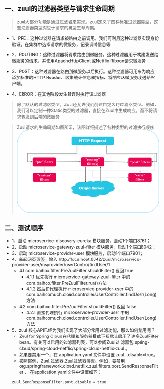 
## 一、zuul的过滤器类型与请求生命周期
	
> zuul大部分功能是通过过滤器来实现。zuul定义了四种标准过滤器类型，这些过滤器类型对应于请求的典型生命周期。
	
* 1、PRE：这种过滤器在请求被路由之前调用。我们可利用这种过滤器实现身份验证，在集群中选择请求的微服务，记录调试信息等
		
* 2、ROUTING：这种过滤器将请求路由到微服务。这种过滤器用于构建发送给微服务的请求，并使用ApacheHttpClient 或Netflix Ribbon请求微服务
		
* 3、POST：这种过滤器在路由到微服务以后执行。这种过滤器可用来为响应添加标准的HTTP Header、收集统计信息和指标、将响应从微服务发送给客户端。
		
* 4、ERROR：在其他阶段发生错误时执行该过滤器
		
> 除了默认的过滤器类型，Zuul还允许我们创建自定义的过滤器类型。例如，我们可以定制一种Static类型的过滤器，直接在Zuul中生成响应，而不将请求转发到后端的微服务
		
> Zuul请求的生命周期如图所示，该图详细描述了各种类型的过滤执行顺序
![zuul的过滤器类型与请求生命周期.png](./docs/zuul的过滤器类型与请求生命周期.png) 

## 二、测试顺序
	
* 1、启动 microservice-discovery-eureka 模块服务，启动1个端口8761；
* 2、启动 microservice-gateway-zuul-filter 模块服务，启动1个端口8042；
* 3、启动 microservice-provider-user 模块服务，启动1个端口7901；
* 4、新起网页页签，输入 http://localhost:8042/zuul/microservice-provider-user/msprovider/userContro/findUser/1
    + 4.1 com.baihoo.filter.PreZuulFilter.shouldFilter() 返回 true
		- 4.1.1  优先执行  microservice-gateway-zuul-filter 中的 com.baihoo.filter.PreZuulFilter.run()方法
		- 4.1.2  然后在代理执行 microservice-provider-user 中的 com.baihoomuch.cloud.controller.UserController.findUser(Long)方法
	+ 4.2 com.baihoo.filter.PreZuulFilter.shouldFilter() 返回 false
		- 4.2.1  直接代理执行 microservice-provider-user 中的 com.baihoomuch.cloud.controller.UserController.findUser(Long)方法
* 5、zuul 核心API已经为我们实现了大部分常用过滤功能，那么如何禁用呢？
	+ Zuul for Spring Cloud在代理和服务器模式下都默认启用了许多ZuulFilter bean。有关可以启用的过滤器列表，可以参阅Zuul过
	滤器包 spring-cloud/spring-cloud-netflix/spring-cloud-netflix-zuul 。
	+ 如果要禁用一个，在 application.yaml 文件中设置 zuul.<SimpleClassName>.<filterType>.disable=true。 
	+ 按照惯例，Zuul.过滤器.Zuul过滤器类型。例如，要禁用 org.springframework.cloud.netflix.zuul.filters.post.SendResponseFilter ，
	在application.yaml文件中设置如下：
	```$xslt
    zuul.SendResponseFilter.post.disable = true
    ```
			